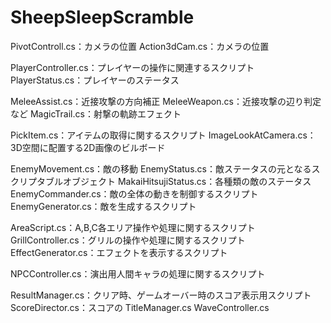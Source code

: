 # SheepSleepScramble


PivotControll.cs：カメラの位置
Action3dCam.cs：カメラの位置

PlayerController.cs：プレイヤーの操作に関連するスクリプト
PlayerStatus.cs：プレイヤーのステータス

MeleeAssist.cs：近接攻撃の方向補正
MeleeWeapon.cs：近接攻撃の辺り判定など
MagicTrail.cs：射撃の軌跡エフェクト

PickItem.cs：アイテムの取得に関するスクリプト
ImageLookAtCamera.cs：3D空間に配置する2D画像のビルボード

EnemyMovement.cs：敵の移動
EnemyStatus.cs：敵ステータスの元となるスクリプタブルオブジェクト
MakaiHitsujiStatus.cs：各種類の敵のステータス
EnemyCommander.cs：敵の全体の動きを制御するスクリプト
EnemyGenerator.cs：敵を生成するスクリプト

AreaScript.cs：A,B,C各エリア操作や処理に関するスクリプト
GrillController.cs：グリルの操作や処理に関するスクリプト
EffectGenerator.cs：エフェクトを表示するスクリプト

NPCController.cs：演出用人間キャラの処理に関するスクリプト

ResultManager.cs：クリア時、ゲームオーバー時のスコア表示用スクリプト
ScoreDirector.cs：スコアの
TitleManager.cs
WaveController.cs
